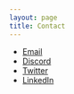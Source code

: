 ```yaml
---
layout: page
title: Contact
---
```


- [Email](rxcparis@radicalxchange.org)
- [Discord](https://discord.gg/cyek2mkxz)
- [Twitter](https://twitter.com/RadxChangeParis)
- [LinkedIn](https://www.linkedin.com/company/radicalxchange-france)
